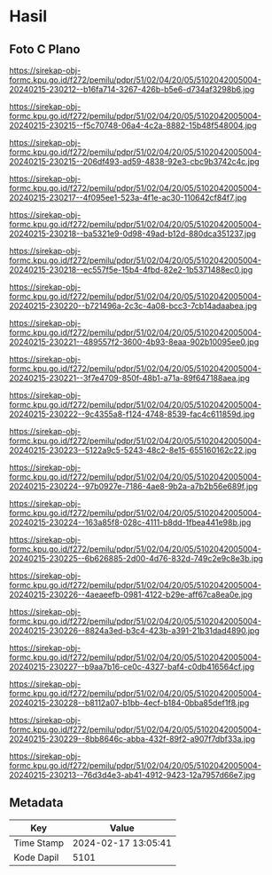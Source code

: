 # Hasil

## Foto C Plano

https://sirekap-obj-formc.kpu.go.id/f272/pemilu/pdpr/51/02/04/20/05/5102042005004-20240215-230212--b16fa714-3267-426b-b5e6-d734af3298b6.jpg

https://sirekap-obj-formc.kpu.go.id/f272/pemilu/pdpr/51/02/04/20/05/5102042005004-20240215-230215--f5c70748-06a4-4c2a-8882-15b48f548004.jpg

https://sirekap-obj-formc.kpu.go.id/f272/pemilu/pdpr/51/02/04/20/05/5102042005004-20240215-230215--206df493-ad59-4838-92e3-cbc9b3742c4c.jpg

https://sirekap-obj-formc.kpu.go.id/f272/pemilu/pdpr/51/02/04/20/05/5102042005004-20240215-230217--4f095ee1-523a-4f1e-ac30-110642cf84f7.jpg

https://sirekap-obj-formc.kpu.go.id/f272/pemilu/pdpr/51/02/04/20/05/5102042005004-20240215-230218--ba5321e9-0d98-49ad-b12d-880dca351237.jpg

https://sirekap-obj-formc.kpu.go.id/f272/pemilu/pdpr/51/02/04/20/05/5102042005004-20240215-230218--ec557f5e-15b4-4fbd-82e2-1b5371488ec0.jpg

https://sirekap-obj-formc.kpu.go.id/f272/pemilu/pdpr/51/02/04/20/05/5102042005004-20240215-230220--b721496a-2c3c-4a08-bcc3-7cb14adaabea.jpg

https://sirekap-obj-formc.kpu.go.id/f272/pemilu/pdpr/51/02/04/20/05/5102042005004-20240215-230221--489557f2-3600-4b93-8eaa-902b10095ee0.jpg

https://sirekap-obj-formc.kpu.go.id/f272/pemilu/pdpr/51/02/04/20/05/5102042005004-20240215-230221--3f7e4709-850f-48b1-a71a-89f647188aea.jpg

https://sirekap-obj-formc.kpu.go.id/f272/pemilu/pdpr/51/02/04/20/05/5102042005004-20240215-230222--9c4355a8-f124-4748-8539-fac4c611859d.jpg

https://sirekap-obj-formc.kpu.go.id/f272/pemilu/pdpr/51/02/04/20/05/5102042005004-20240215-230223--5122a9c5-5243-48c2-8e15-655160162c22.jpg

https://sirekap-obj-formc.kpu.go.id/f272/pemilu/pdpr/51/02/04/20/05/5102042005004-20240215-230224--97b0927e-7186-4ae8-9b2a-a7b2b56e689f.jpg

https://sirekap-obj-formc.kpu.go.id/f272/pemilu/pdpr/51/02/04/20/05/5102042005004-20240215-230224--163a85f8-028c-4111-b8dd-1fbea441e98b.jpg

https://sirekap-obj-formc.kpu.go.id/f272/pemilu/pdpr/51/02/04/20/05/5102042005004-20240215-230225--6b626885-2d00-4d76-832d-749c2e9c8e3b.jpg

https://sirekap-obj-formc.kpu.go.id/f272/pemilu/pdpr/51/02/04/20/05/5102042005004-20240215-230226--4aeaeefb-0981-4122-b29e-aff67ca8ea0e.jpg

https://sirekap-obj-formc.kpu.go.id/f272/pemilu/pdpr/51/02/04/20/05/5102042005004-20240215-230226--8824a3ed-b3c4-423b-a391-21b31dad4890.jpg

https://sirekap-obj-formc.kpu.go.id/f272/pemilu/pdpr/51/02/04/20/05/5102042005004-20240215-230227--b9aa7b16-ce0c-4327-baf4-c0db416564cf.jpg

https://sirekap-obj-formc.kpu.go.id/f272/pemilu/pdpr/51/02/04/20/05/5102042005004-20240215-230228--b8112a07-b1bb-4ecf-b184-0bba85def1f8.jpg

https://sirekap-obj-formc.kpu.go.id/f272/pemilu/pdpr/51/02/04/20/05/5102042005004-20240215-230229--8bb8646c-abba-432f-89f2-a907f7dbf33a.jpg

https://sirekap-obj-formc.kpu.go.id/f272/pemilu/pdpr/51/02/04/20/05/5102042005004-20240215-230213--76d3d4e3-ab41-4912-9423-12a7957d66e7.jpg


## Metadata

| Key        | Value               |
| ---------- | ------------------- |
| Time Stamp | 2024-02-17 13:05:41 |
| Kode Dapil | 5101                |



